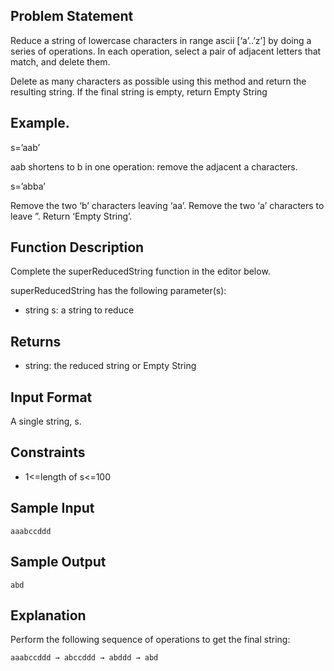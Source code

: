 ## Problem Statement
Reduce a string of lowercase characters in range ascii [‘a’..’z’] by doing a series of operations. In each operation, select a pair of adjacent letters that match, and delete them.

Delete as many characters as possible using this method and return the resulting string. If the final string is empty, return Empty String

## Example.

s=’aab’

aab shortens to b in one operation: remove the adjacent a characters.

s=’abba’

Remove the two ‘b’ characters leaving ‘aa’. Remove the two ‘a’ characters to leave ”. Return ‘Empty String’.

## Function Description

Complete the superReducedString function in the editor below.

superReducedString has the following parameter(s):

- string s: a string to reduce
## Returns

- string: the reduced string or Empty String
## Input Format

A single string, s.

## Constraints

- 1<=length of s<=100

## Sample Input
```
aaabccddd
```
## Sample Output
```
abd
```
## Explanation

Perform the following sequence of operations to get the final string:
```
aaabccddd → abccddd → abddd → abd
```